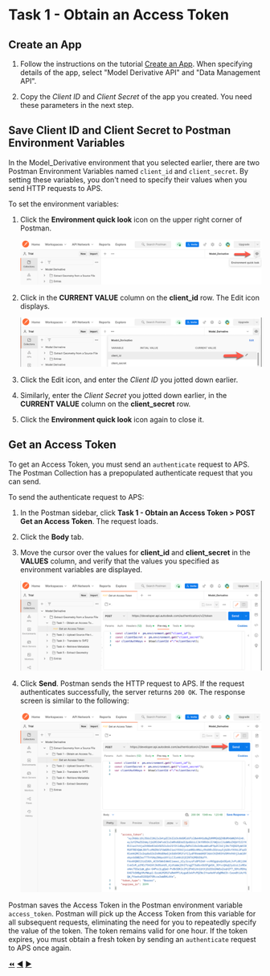 # Task 1 - Obtain an Access Token

## Create an App

1. Follow the instructions on the tutorial [Create an App](https://aps.autodesk.com/en/docs/oauth/v1/tutorials/create-app/).
 When specifying details of the app,  select "Model Derivative API" and "Data Management API".

2. Copy the *Client ID* and *Client Secret* of the app you created. You need these parameters in the next step.

## Save Client ID and Client Secret to Postman Environment Variables

In the Model_Derivative environment that you selected earlier, there are two Postman Environment Variables named `client_id` and `client_secret`. By setting these variables, you don't need to specify their values when you send HTTP requests to APS. 

To set the environment variables:

1. Click the **Environment quick look** icon on the upper right corner of Postman. 

   ![Environment quick look icon](../images/tutorial_06_task_1_environment_quick_look_icon.png "Environment quick look icon")

2. Click in the **CURRENT VALUE** column on the **client_id** row. The Edit icon displays.

    ![Edit Environment Variable](../images/tutorial_06_task_1_client_id_view.png "Edit Environment Variable")

3. Click the Edit icon, and enter the *Client ID* you jotted down earlier.

4. Similarly, enter the *Client Secret* you jotted down earlier, in the **CURRENT VALUE** column on the **client_secret** row.

5. Click the **Environment quick look** icon again to close it. 

## Get an Access Token

To get an Access Token, you must send an `authenticate` request to APS. The Postman Collection has a prepopulated authenticate request that you can send. 

To send the authenticate request to APS:

1. In the Postman sidebar, click **Task 1 - Obtain an Access Token > POST Get an Access Token**. The request loads.

2. Click the **Body** tab.

3. Move the cursor over the values for **client_id** and **client_secret** in the **VALUES** column, and verify that the values you specified as environment variables are displayed.

   ![Preview Client Id and Client Secret](../images/tutorial_06_task_1_client_id_view_in_body.png "Preview Client Id and Client Secret") 

4. Click **Send**. Postman sends the HTTP request to APS. If the request authenticates successfully, the server returns `200 OK`. The response screen is similar to the following:

    ![Successful authentication](../images/tutorial_06_task_1_access_token_authentication.png "Successful authentication") 

Postman saves the Access Token in the Postman environment variable `access_token`. Postman will pick up the Access Token from this variable for all subsequent requests, eliminating the need for you to repeatedly specify the value of the token. The token remains valid for one hour.  If the token expires, you must obtain a fresh token by sending an `authenticate` request to APS once again. 


[:rewind:](../readme.md "readme.md") [:arrow_backward:](before_you_begin.md "Previous task") [:arrow_forward:](task-2.md "Next task")

